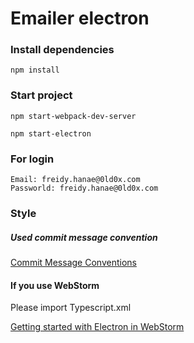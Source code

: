 # Emailer electron 

### Install dependencies
```
npm install
```

### Start project
```
npm start-webpack-dev-server
```
```
npm start-electron
```
### For login
```
Email: freidy.hanae@0ld0x.com
Passworld: freidy.hanae@0ld0x.com
```

### Style
##### Used commit message convention
[Commit Message Conventions](https://gist.github.com/stephenparish/9941e89d80e2bc58a153)

#### If you use WebStorm

Please import Typescript.xml

[Getting started with Electron in WebStorm](https://blog.jetbrains.com/webstorm/2016/05/getting-started-with-electron-in-webstorm/)
